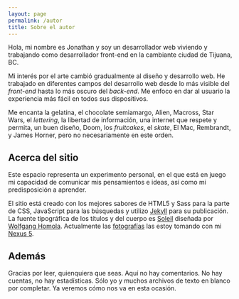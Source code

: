 ```yaml
---
layout: page
permalink: /autor
title: Sobre el autor
---
```


<p class="text-large">
	Hola, mi nombre es Jonathan y soy un desarrollador web viviendo y trabajando como desarrollador front-end en la cambiante ciudad de Tijuana, BC.
</p>

Mi interés por el arte cambió gradualmente al diseño y desarrollo web. <!--, antes de asentarme finalmente en el diseño y desarrollo de videojuegos.--> He trabajado en diferentes campos del desarrollo web desde lo más visible del *front-end* hasta lo más oscuro del *back-end*. Me enfoco en dar al usuario la experiencia más fácil en todos sus dispositivos.

Me encanta la gelatina, el chocolate semiamargo, Alien, Macross, Star Wars, el *lettering*, la libertad de información, una internet que respete y permita, un buen diseño, Doom, los *fruitcakes*, el *skate*, El Mac, Rembrandt, y James Horner, pero no necesariamente en este orden.

## Acerca del sitio

Este espacio representa un experimento personal, en el que está en juego mi capacidad de comunicar mis pensamientos e ideas, así como mi predisposición a aprender.

El sitio está creado con los mejores sabores de HTML5 y Sass para la parte de CSS, JavaScript para las búsquedas y utilizo [Jekyll][jekyll] para su publicación. La fuente tipográfica de los títulos y del cuerpo es [Soleil][soleil] diseñada por [Wolfgang Homola][wolfgang-homola]. Actualmente las <a href="https://www.flickr.com/photos/@{{ site.flickr_username }}" target="_blank">fotografías</a> las estoy tomando con mi [Nexus 5][nexus-5].

## Además

Gracias por leer, quienquiera que seas. Aquí no hay comentarios. No hay cuentas, no hay estadísticas. Sólo yo y muchos archivos de texto en blanco por completar. Ya veremos cómo nos va en esta ocasión.

[alien]: /2016/11/19/la-tipografia-de-alien
[jugar-algun-videojuego]: http://steamcommunity.com/id/jonathanzuniga/
[musica]: http://www.last.fm/user/jonathanzuniga
[jekyll]: https://jekyllrb.com/
[soleil]: http://typedia.com/explore/typeface/soleil/
[wolfgang-homola]: https://www.google.com.mx/search?q=Wolfgang+Homola&ie=utf-8&oe=utf-8&gws_rd=cr&ei=K_1XWbjnKuuM0wLa2ZSQBA
[nexus-5]: https://web.archive.org/web/20150905053915/http://www.google.com/nexus/5/
